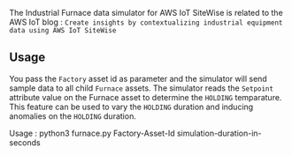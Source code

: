 The Industrial Furnace data simulator for AWS IoT SiteWise is related to the AWS IoT blog :  `Create insights by contextualizing industrial equipment data using AWS IoT SiteWise`

## Usage
You pass the `Factory` asset id as parameter and the simulator will send sample data to all child `Furnace` assets. The simulator reads the `Setpoint` attribute value on the Furnace asset to determine the `HOLDING` temparature. This feature can be used to vary the `HOLDING` duration and inducing anomalies on the `HOLDING` duration. 

Usage : python3 furnace.py Factory-Asset-Id simulation-duration-in-seconds


